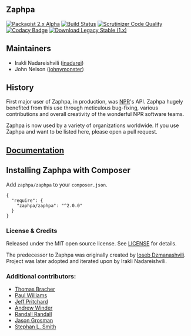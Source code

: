 ## Zaphpa

[![Packagist 2.x Alpha](http://b.repl.ca/v1/Packagist-2.x_Alpha-blue.png)](https://packagist.org/packages/zaphpa/zaphpa)
[![Build Status](https://scrutinizer-ci.com/g/zaphpa/zaphpa/badges/build.png?b=v2.x)](https://scrutinizer-ci.com/g/zaphpa/zaphpa/build-status/v2.x)
[![Scrutinizer Code Quality](https://scrutinizer-ci.com/g/zaphpa/zaphpa/badges/quality-score.png?b=v2.x)](https://scrutinizer-ci.com/g/zaphpa/zaphpa/?branch=v2.x)
[![Codacy Badge](https://www.codacy.com/project/badge/9f4d07595b3b40278d29c7125037af87)](https://www.codacy.com/public/irakli/zaphpa_2)
[![Download Legacy Stable (1.x)](http://b.repl.ca/v1/Download-Legacy_Stable%20%281.x%29-orange.png)](https://github.com/zaphpa/zaphpa/releases/tag/1.2.2)

## Maintainers

* Irakli Nadareishvili ([inadarei](http://github.com/inadarei))
* John Nelson ([johnymonster](http://github.com/johnymonster))

## History

First major user of Zaphpa, in production, was [NPR](http://npr.org)'s API. Zaphpa hugely benefited
from this use through meticulous bug-fixing, various contributions and overall creativity of the
wonderful NPR software teams.

Zaphpa is now used by a variety of organizations worldwide. If you use Zaphpa and want to be listed here,
please open a pull request.

## [Documentation](http://zaphpa.org)

## Installing Zaphpa with Composer

Add `zaphpa/zaphpa` to your `composer.json`.

```
{
  "require": {
    "zaphpa/zaphpa": "^2.0.0"
  }
}
```

### License & Credits

Released under the MIT open source license. See [LICENSE](LICENSE) for details.

The predecessor to Zaphpa was originally created by [Ioseb Dzmanashvili](http://github.com/iosebi). Project
was later adopted and iterated upon by Irakli Nadareishvili.

### Additional contributors:

- [Thomas Bracher](https://github.com/ThomasBracher)
- [Paul Williams](https://github.com/paulprogrammer)
- [Jeff Pritchard](https://github.com/jeffpritchard)
- [Andrew Winder](http://github.com/awinder)
- [Randall Randall](http://github.com/randallsquared)
- [Jason Grosman](http://github.com/jsgrosman)
- [Stephan L. Smith](http://github.com/d1b1)
